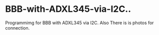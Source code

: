 # BBB-with-ADXL345-via-I2C..
Programmimg for BBB with ADXL345 via I2C.
Also There is is photos for connection.
